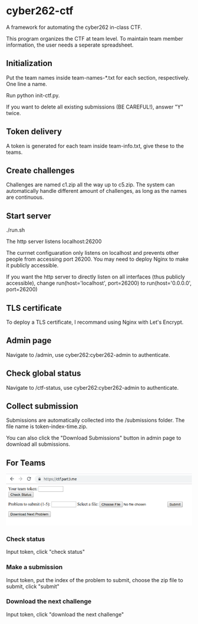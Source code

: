 # cyber262-ctf
A framework for automating the cyber262 in-class CTF.

This program organizes the CTF at team level. To maintain team member information, the user needs a seperate spreadsheet. 

## Initialization

Put the team names inside team-names-*.txt for each section, respectively. One line a name.

Run python init-ctf.py.

If you want to delete all existing submissions (BE CAREFUL!), answer "Y" twice.

## Token delivery

A token is generated for each team inside team-info.txt, give these to the teams.

## Create challenges

Challenges are named c1.zip all the way up to c5.zip. The system can automatically handle different amount of challenges, as long as the names are continuous. 

## Start server

./run.sh

The http server listens localhost:26200

The currnet configuaration only listens on localhost and prevents other people from accessing port 26200. You may need to deploy Nginx to make it publicly accessible. 

If you want the http server to directly listen on all interfaces (thus publicly accessible), change run(host='localhost', port=26200) to run(host='0.0.0.0', port=26200)

## TLS certificate 

To deploy a TLS certificate, I recommand using Nginx with Let's Encrypt. 

## Admin page

Navigate to /admin, use cyber262:cyber262-admin to authenticate. 

## Check global status

Navigate to /ctf-status, use cyber262:cyber262-admin to authenticate. 

## Collect submission

Submissions are automatically collected into the /submissions folder. The file name is token-index-time.zip. 

You can also click the "Download Submissions" button in admin page to download all submissions.

## For Teams

![ctf](ctf.png "ctf")

### Check status

Input token, click "check status"

### Make a submission

Input token, put the index of the problem to submit, choose the zip file to submit, click "submit"

### Download the next challenge

Input token, click "download the next challenge"